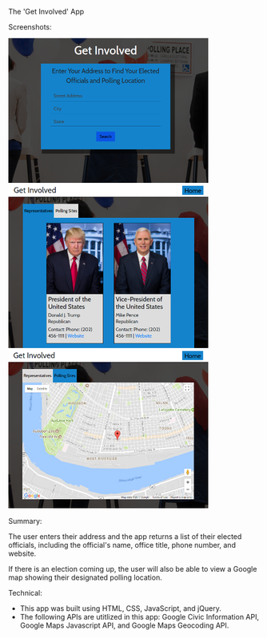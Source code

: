 The 'Get Involved' App

Screenshots:

![Alt text](https://github.com/ianedavery/Voting-location-app/blob/master/screenshots/addressform.png)
![Alt text](https://github.com/ianedavery/Voting-location-app/blob/master/screenshots/repslist.png)
![Alt text](https://github.com/ianedavery/Voting-location-app/blob/master/screenshots/map.png)

Summary:

The user enters their address and the app returns a list of their elected officials, including the official's name, office title, phone number, and website.

If there is an election coming up, the user will also be able to view a Google map showing their designated polling location.

Technical:

* This app was built using HTML, CSS, JavaScript, and jQuery.
* The following APIs are utitlized in this app: Google Civic Information API, Google Maps Javascript API, and Google Maps Geocoding   API.
